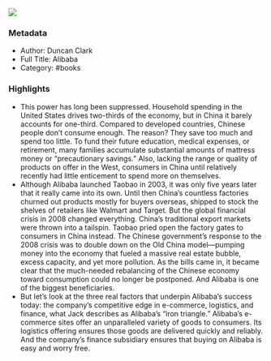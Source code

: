 ![](https://images-na.ssl-images-amazon.com/images/I/41GIQ4K-V1L._SL2000_.jpg)

### Metadata

- Author: Duncan Clark
- Full Title: Alibaba
- Category: #books

### Highlights

- This power has long been suppressed. Household spending in the United States drives two-thirds of the economy, but in China it barely accounts for one-third. Compared to developed countries, Chinese people don’t consume enough. The reason? They save too much and spend too little. To fund their future education, medical expenses, or retirement, many families accumulate substantial amounts of mattress money or “precautionary savings.” Also, lacking the range or quality of products on offer in the West, consumers in China until relatively recently had little enticement to spend more on themselves.
- Although Alibaba launched Taobao in 2003, it was only five years later that it really came into its own. Until then China’s countless factories churned out products mostly for buyers overseas, shipped to stock the shelves of retailers like Walmart and Target. But the global financial crisis in 2008 changed everything. China’s traditional export markets were thrown into a tailspin. Taobao pried open the factory gates to consumers in China instead. The Chinese government’s response to the 2008 crisis was to double down on the Old China model—pumping money into the economy that fueled a massive real estate bubble, excess capacity, and yet more pollution. As the bills came in, it became clear that the much-needed rebalancing of the Chinese economy toward consumption could no longer be postponed. And Alibaba is one of the biggest beneficiaries.
- But let’s look at the three real factors that underpin Alibaba’s success today: the company’s competitive edge in e-commerce, logistics, and finance, what Jack describes as Alibaba’s “iron triangle.” Alibaba’s e-commerce sites offer an unparalleled variety of goods to consumers. Its logistics offering ensures those goods are delivered quickly and reliably. And the company’s finance subsidiary ensures that buying on Alibaba is easy and worry free.
